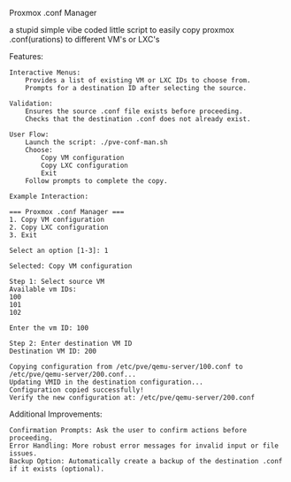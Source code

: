 
Proxmox .conf Manager

a stupid simple vibe coded little script to easily copy proxmox .conf(urations) to different VM's or LXC's 

Features:

    Interactive Menus:
        Provides a list of existing VM or LXC IDs to choose from.
        Prompts for a destination ID after selecting the source.

    Validation:
        Ensures the source .conf file exists before proceeding.
        Checks that the destination .conf does not already exist.

    User Flow:
        Launch the script: ./pve-conf-man.sh
        Choose:
            Copy VM configuration
            Copy LXC configuration
            Exit
        Follow prompts to complete the copy.

    Example Interaction:

    === Proxmox .conf Manager ===
    1. Copy VM configuration
    2. Copy LXC configuration
    3. Exit

    Select an option [1-3]: 1

    Selected: Copy VM configuration

    Step 1: Select source VM
    Available vm IDs:
    100
    101
    102

    Enter the vm ID: 100

    Step 2: Enter destination VM ID
    Destination VM ID: 200

    Copying configuration from /etc/pve/qemu-server/100.conf to /etc/pve/qemu-server/200.conf...
    Updating VMID in the destination configuration...
    Configuration copied successfully!
    Verify the new configuration at: /etc/pve/qemu-server/200.conf

Additional Improvements:

    Confirmation Prompts: Ask the user to confirm actions before proceeding.
    Error Handling: More robust error messages for invalid input or file issues.
    Backup Option: Automatically create a backup of the destination .conf if it exists (optional).

